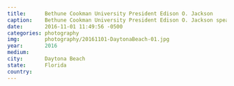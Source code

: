 ```yaml
---
title:  	Bethune Cookman University President Edison O. Jackson
caption:	Bethune Cookman University President Edison O. Jackson speaks to students ahead of the university's march to the polls
date:   	2016-11-01 11:49:56 -0500
categories: photography
img:		photography/20161101-DaytonaBeach-01.jpg
year:		2016
medium:
city:		Daytona Beach
state:		Florida
country:
---
```


